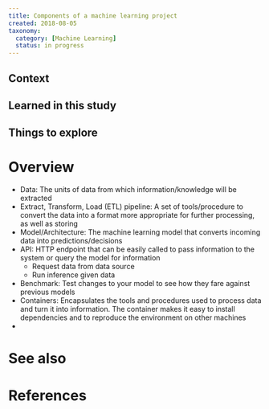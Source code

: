 ```yaml
---
title: Components of a machine learning project
created: 2018-08-05
taxonomy:
  category: [Machine Learning]
  status: in progress
---
```


## Context

## Learned in this study

## Things to explore

# Overview
* Data: The units of data from which information/knowledge will be extracted
* Extract, Transform, Load (ETL) pipeline: A set of tools/procedure to convert the data into a format more appropriate for further processing, as well as storing
* Model/Architecture: The machine learning model that converts incoming data into predictions/decisions
* API: HTTP endpoint that can be easily called to pass information to the system or query the model for information
	* Request data from data source
	* Run inference given data
* Benchmark: Test changes to your model to see how they fare against previous models
* Containers: Encapsulates the tools and procedures used to process data and turn it into information. The container makes it easy to install dependencies and to reproduce the environment on other machines
*

# See also

# References
